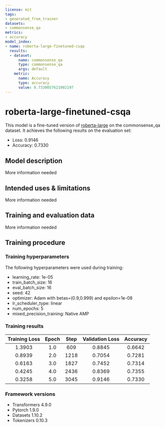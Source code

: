```yaml
---
license: mit
tags:
- generated_from_trainer
datasets:
- commonsense_qa
metrics:
- accuracy
model_index:
- name: roberta-large-finetuned-csqa
  results:
  - dataset:
      name: commonsense_qa
      type: commonsense_qa
      args: default
    metric:
      name: Accuracy
      type: accuracy
      value: 0.7330057621002197
---
```


<!-- This model card has been generated automatically according to the information the Trainer had access to. You
should probably proofread and complete it, then remove this comment. -->

# roberta-large-finetuned-csqa

This model is a fine-tuned version of [roberta-large](https://huggingface.co/roberta-large) on the commonsense_qa dataset.
It achieves the following results on the evaluation set:
- Loss: 0.9146
- Accuracy: 0.7330

## Model description

More information needed

## Intended uses & limitations

More information needed

## Training and evaluation data

More information needed

## Training procedure

### Training hyperparameters

The following hyperparameters were used during training:
- learning_rate: 1e-05
- train_batch_size: 16
- eval_batch_size: 16
- seed: 42
- optimizer: Adam with betas=(0.9,0.999) and epsilon=1e-08
- lr_scheduler_type: linear
- num_epochs: 5
- mixed_precision_training: Native AMP

### Training results

| Training Loss | Epoch | Step | Validation Loss | Accuracy |
|:-------------:|:-----:|:----:|:---------------:|:--------:|
| 1.3903        | 1.0   | 609  | 0.8845          | 0.6642   |
| 0.8939        | 2.0   | 1218 | 0.7054          | 0.7281   |
| 0.6163        | 3.0   | 1827 | 0.7452          | 0.7314   |
| 0.4245        | 4.0   | 2436 | 0.8369          | 0.7355   |
| 0.3258        | 5.0   | 3045 | 0.9146          | 0.7330   |


### Framework versions

- Transformers 4.9.0
- Pytorch 1.9.0
- Datasets 1.10.2
- Tokenizers 0.10.3
